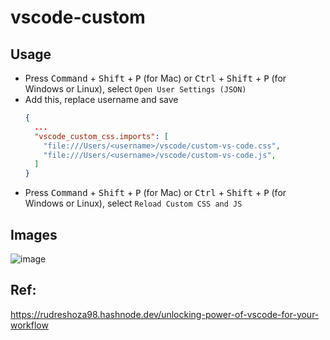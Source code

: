 # vscode-custom

## Usage

- Press <kbd>Command</kbd> + <kbd>Shift</kbd> + <kbd>P</kbd> (for Mac) or <kbd>Ctrl</kbd> + <kbd>Shift</kbd> + <kbd>P</kbd> (for Windows or Linux), select `Open User Settings (JSON)`
- Add this, replace username and save
  ```json
  {
    ...
    "vscode_custom_css.imports": [
      "file:///Users/<username>/vscode/custom-vs-code.css",
      "file:///Users/<username>/vscode/custom-vs-code.js",
    ]
  }
  ```
- Press <kbd>Command</kbd> + <kbd>Shift</kbd> + <kbd>P</kbd> (for Mac) or <kbd>Ctrl</kbd> + <kbd>Shift</kbd> + <kbd>P</kbd> (for Windows or Linux), select `Reload Custom CSS and JS`

## Images

![image](https://github.com/user-attachments/assets/8831a5e4-6203-445b-8f08-c47507f009e7)

## Ref:

https://rudreshoza98.hashnode.dev/unlocking-power-of-vscode-for-your-workflow
